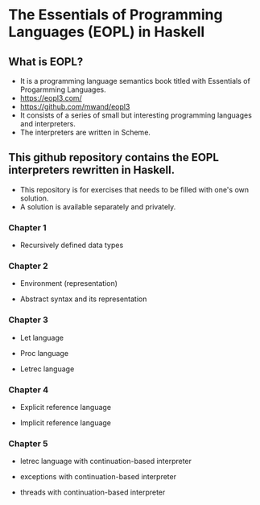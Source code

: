 # The Essentials of Programming Languages (EOPL) in Haskell

## What is EOPL?
 - It is a programming language semantics book titled with Essentials of Progarmming Languages.
 - https://eopl3.com/
 - https://github.com/mwand/eopl3
 - It consists of a series of small but interesting programming languages and interpreters. 
 - The interpreters are written in Scheme. 

## This github repository contains the EOPL interpreters rewritten in Haskell.
 - This repository is for exercises that needs to be filled with one's own solution.
 - A solution is available separately and privately. 

### Chapter 1

 - Recursively defined data types


### Chapter 2 

 - Environment (representation)

 - Abstract syntax and its representation


### Chapter 3

 - Let language

 - Proc language

 - Letrec language


### Chapter 4

 - Explicit reference language

 - Implicit reference language

### Chapter 5

 - letrec language with continuation-based interpreter

 - exceptions with continuation-based interpreter

 - threads with continuation-based interpreter





